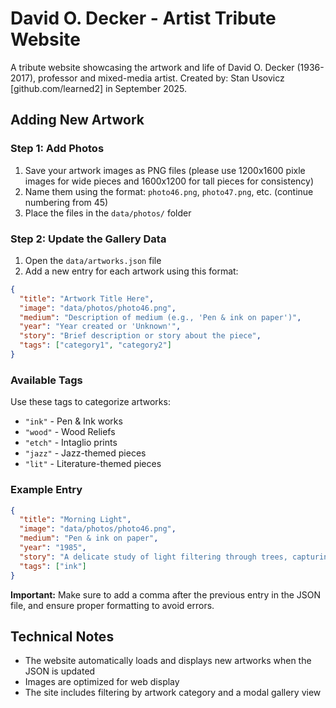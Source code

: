 # David O. Decker - Artist Tribute Website

A tribute website showcasing the artwork and life of David O. Decker (1936-2017), professor and mixed-media artist. 
Created by: Stan Usovicz [github.com/learned2] in September 2025. 

## Adding New Artwork

### Step 1: Add Photos

1. Save your artwork images as PNG files (please use 1200x1600 pixle images for wide pieces and 1600x1200 for tall pieces for consistency)
2. Name them using the format: `photo46.png`, `photo47.png`, etc. (continue numbering from 45)
3. Place the files in the `data/photos/` folder

### Step 2: Update the Gallery Data

1. Open the `data/artworks.json` file
2. Add a new entry for each artwork using this format:

```json
{
  "title": "Artwork Title Here",
  "image": "data/photos/photo46.png",
  "medium": "Description of medium (e.g., 'Pen & ink on paper')",
  "year": "Year created or 'Unknown'",
  "story": "Brief description or story about the piece",
  "tags": ["category1", "category2"]
}
```

### Available Tags

Use these tags to categorize artworks:
- `"ink"` - Pen & Ink works
- `"wood"` - Wood Reliefs
- `"etch"` - Intaglio prints
- `"jazz"` - Jazz-themed pieces
- `"lit"` - Literature-themed pieces

### Example Entry

```json
{
  "title": "Morning Light",
  "image": "data/photos/photo46.png",
  "medium": "Pen & ink on paper",
  "year": "1985",
  "story": "A delicate study of light filtering through trees, capturing the quiet beauty of dawn.",
  "tags": ["ink"]
}
```

**Important:** Make sure to add a comma after the previous entry in the JSON file, and ensure proper formatting to avoid errors.

## Technical Notes

- The website automatically loads and displays new artworks when the JSON is updated
- Images are optimized for web display
- The site includes filtering by artwork category and a modal gallery view